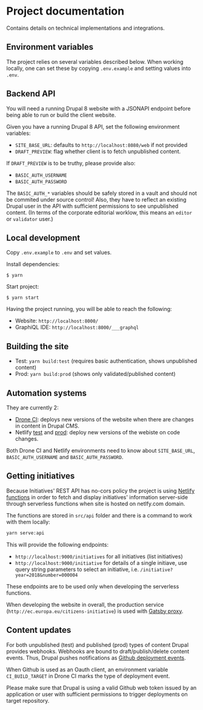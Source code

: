 # Project documentation

Contains details on technical implementations and integrations.

## Environment variables

The project relies on several variables described below. When working locally, one can set these by copying `.env.example` and setting values into `.env`.

## Backend API

You will need a running Drupal 8 website with a JSONAPI endpoint before being able to run or build the client website.

Given you have a running Drupal 8 API, set the following environment variables:

- `SITE_BASE_URL`: defaults to `http://localhost:8080/web` if not provided
- `DRAFT_PREVIEW`: flag whether client is to fetch unpublished content.

If `DRAFT_PREVIEW` is to be truthy, please provide also:

- `BASIC_AUTH_USERNAME`
- `BASIC_AUTH_PASSWORD`

The `BASIC_AUTH_*` variables should be safely stored in a vault and should not be commited under source control! Also, they have to reflect an existing Drupal user in the API with sufficient permissions to see unpublished content. (In terms of the corporate editorial worklow, this means an `editor` or `validator` user.)

## Local development

Copy `.env.example` to `.env` and set values.

Install dependencies:

```
$ yarn
```

Start project:

```
$ yarn start
```

Having the project running, you will be able to reach the following:

- Website: `http://localhost:8000/`
- GraphiQL IDE: `http://localhost:8000/___graphql`

## Building the site

- Test: `yarn build:test` (requires basic authentication, shows unpublished content)
- Prod: `yarn build:prod` (shows only validated/published content)

## Automation systems

They are currently 2:

- [Drone CI](https://drone.fpfis.eu/ec-europa/secgen-ecip-client-reference): deploys new versions of the website when there are changes in content in Drupal CMS.
- Netlify [test](https://app.netlify.com/sites/secgen-ecip-test/deploys) and [prod](https://app.netlify.com/sites/secgen-ecip-prod/overview): deploy new versions of the webiste on code changes.

Both Drone CI and Netlify environments need to know about `SITE_BASE_URL`, `BASIC_AUTH_USERNAME` and `BASIC_AUTH_PASSWORD`.

## Getting initiatives

Because Initiatives' REST API has no-cors policy the project is using [Netlify functions](https://www.netlify.com/docs/functions/) in order to fetch and display initiatives' information server-side through serverless functions when site is hosted on netlfy.com domain.

The functions are stored in `src/api` folder and there is a command to work with them locally:

```sh
yarn serve:api
```

This will provide the following endpoints:

- `http://localhost:9000/initiatives` for all initiatives (list initiatives)
- `http://localhost:9000/initiative` for details of a single initiave, use query string parameters to select an initiative, i.e. `/initiative?year=2018&number=000004`

These endpoints are to be used only when developing the serverless functions.

When developing the website in overall, the production service (`http://ec.europa.eu/citizens-initiative`) is used with [Gatsby proxy](https://www.gatsbyjs.org/docs/api-proxy/).

## Content updates

For both unpublished (test) and published (prod) types of content Drupal provides webhooks. Webhooks are bound to draft/publish/delete content events. Thus, Drupal pushes notifications as [Github deployment events](https://developer.github.com/v3/repos/deployments/#create-a-deployment).

When Github is used as an Oauth client, an environment variable `CI_BUILD_TARGET` in Drone CI marks the type of deployment event.

Please make sure that Drupal is using a valid Github web token issued by an application or user with sufficient permissions to trigger deployments on target repository.
